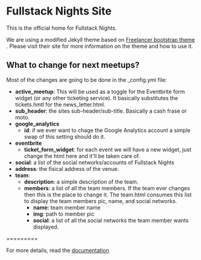 # Fullstack Nights Site

This is the official home for Fullstack Nights.

We are using a modified Jekyll theme based on [Freelancer bootstrap theme ](http://startbootstrap.com/templates/freelancer/). Please visit their site for more information on the theme and how to use it.

## What to change for next meetups?

Most of the changes are going to be done in the _config.yml file:

* **active_meetup**: This will be used as a toggle for the Eventbrite form widget (or any other ticketing service). It basically substitutes the tickets.hmtl for the news\_letter.html.
* **sub_header**: the sites sub-header/sub-title. Basically a cash frase or moto.
* **google_analytics**
    * **id**: if we ever want to chage the Google Analytics account a simple swap of this setting should do it.
* **eventbrite**
    * **ticket\_form\_widget**: for each event we will have a new widget, just change the html here and it'll be taken care of.
* **social**: a list of the social networks/accounts of Fullstack Nights
* **address**: the fisical address of the venue.
* **team**: 
    * **description**: a simple description of the team.
    * **members**: a list of all the team members. If the team ever changes then this is the place to change it. The team.html consumes this list to display the team members pic, name, and social networks.
        * **name**: team member name
        * **img**: path to member pic
        * **social**: a list of all the social networks the team member wants displayed.

=========

For more details, read the [documentation](http://jekyllrb.com/)
